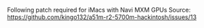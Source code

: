 Following patch required for iMacs with Navi MXM GPUs
Source: https://github.com/kingo132/a51m-r2-5700m-hackintosh/issues/13
